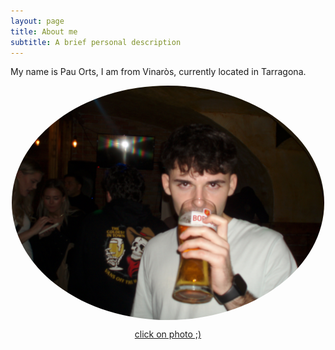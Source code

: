 ```yaml
---
layout: page
title: About me
subtitle: A brief personal description
---
```


My name is Pau Orts, I am from Vinaròs, currently located in Tarragona.

<a href="aboutme-details.html">
  <img src="/images/beeeer.JPG" alt="Just a chill guy with a beer" style="display: block; margin: 0 auto; max-width: 500px; border-radius: 70%;">
</a>

<p style="text-align: center;">
  <a href="aboutme-details.html">click on photo ;)</a>
</p>

